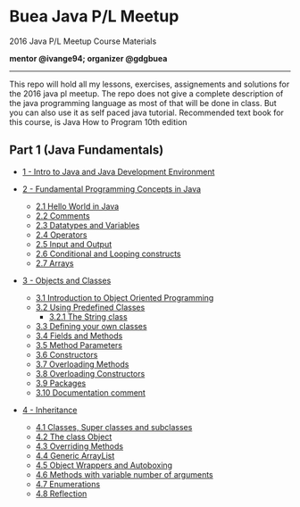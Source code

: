 # Buea Java P/L Meetup
2016 Java P/L Meetup Course Materials

**mentor @ivange94; organizer @gdgbuea**

------

This repo will hold all my lessons, exercises, assignements and solutions for the 2016 java pl meetup. The repo does not give a
complete description of the java programming language as most of that will be done in class. But you can also use it as
self paced java tutorial. Recommended text book for this course, is Java How to Program 10th edition

## Part 1 (Java Fundamentals)

- [1 - Intro to Java and Java Development Environment](#)

- [2 - Fundamental Programming Concepts in Java](#)
  - [2.1 Hello World in Java](#)
  - [2.2 Comments](#)
  - [2.3 Datatypes and Variables](#)
  - [2.4 Operators](#)
  - [2.5 Input and Output](#)
  - [2.6 Conditional and Looping constructs](#)
  - [2.7 Arrays](#)

- [3 - Objects and Classes](#)
  - [3.1 Introduction to Object Oriented Programming]()
  - [3.2 Using Predefined Classes](#)
    - [3.2.1 The String class](#)
  - [3.3 Defining your own classes](#)
  - [3.4 Fields and Methods](#)
  - [3.5 Method Parameters](#)
  - [3.6 Constructors](#)
  - [3.7 Overloading Methods](#)
  - [3.8 Overloading Constructors](#)
  - [3.9 Packages](#)
  - [3.10 Documentation comment](#)

- [4 - Inheritance](#)
  - [4.1 Classes, Super classes and subclasses](#)
  - [4.2 The class Object](#)
  - [4.3 Overriding Methods](#)
  - [4.4 Generic ArrayList](#)
  - [4.5 Object Wrappers and Autoboxing](#)
  - [4.6 Methods with variable number of arguments](#)
  - [4.7 Enumerations](#)
  - [4.8 Reflection](#)
  
